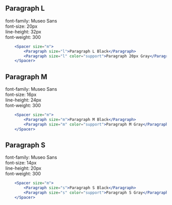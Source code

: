 ## Paragraph L
font-family: Museo Sans  
font-size: 20px  
line-height: 32px    
font-weight: 300  

```jsx
    <Spacer size="m">
        <Paragraph size="l">Paragraph L Black</Paragraph>
        <Paragraph size="l" color="support">Paragraph 20px Gray</Paragraph>
    </Spacer>
```

## Paragraph M
font-family: Museo Sans  
font-size: 16px  
line-height: 24px    
font-weight: 300  

```jsx
    <Spacer size="m">
        <Paragraph size="m">Paragraph M Black</Paragraph>
        <Paragraph size="m" color="support">Paragraph M Gray</Paragraph>
    </Spacer>
```

## Paragraph S
font-family: Museo Sans  
font-size: 14px  
line-height: 20px    
font-weight: 300  

```jsx
    <Spacer size="m">
        <Paragraph size="s">Paragraph S Black</Paragraph>
        <Paragraph size="s" color="support">Paragraph S Gray</Paragraph>
    </Spacer>
```